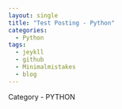 ```yaml
---
layout: single
title: "Test Posting - Python"
categories:
  - Python
tags:
  - jeykll
  - github
  - Minimalmistakes
  - blog
---
```


Category - PYTHON
